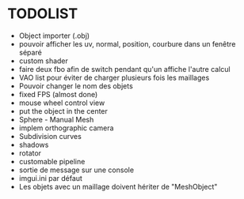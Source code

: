 # TODOLIST

* Object importer (.obj)
* pouvoir afficher les uv, normal, position, courbure dans un fenêtre séparé
* custom shader
* faire deux fbo afin de switch pendant qu'un affiche l'autre calcul
* VAO list pour éviter de charger plusieurs fois les maillages
* Pouvoir changer le nom des objets
* fixed FPS (almost done)
* mouse wheel control view
* put the object in the center
* Sphere - Manual Mesh
* implem orthographic camera
* Subdivision curves
* shadows
* rotator
* customable pipeline
* sortie de message sur une console
* imgui.ini par défaut
* Les objets avec un maillage doivent hériter de "MeshObject"
